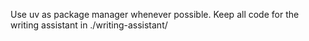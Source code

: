 Use uv as package manager whenever possible. Keep all code for the writing assistant in ./writing-assistant/
